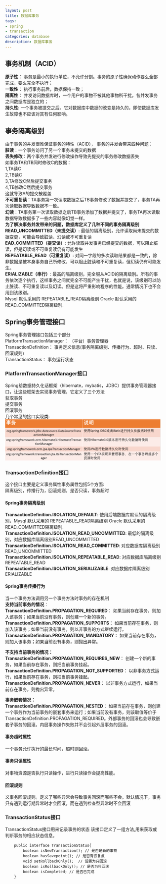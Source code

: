 ```yaml
---
layout: post
title: 数据库事务
tags:
- spring
- transaction
categories: database
description: 数据库事务
---
```

## 事务机制（ACID）
**原子性**： 事务是最小的执行单位，不允许分割。事务的原子性确保动作要么全部完成，要么完全不执行；  
**一致性**： 执行事务前后，数据保持一致；  
**隔离性**： 并发访问数据库时，一个用户的事物不被其他事物所干扰，各并发事务之间数据库是独立的；  
**持久性**: 一个事务被提交之后。它对数据库中数据的改变是持久的，即使数据库发生故障也不应该对其有任何影响。  

<!-- more -->

## 事务隔离级别  
由于事务的并发很难保证事务的特性（ACID）， 事务的并发会带来四种问题：  
**脏读**：一个事务访问了另一个事务未提交的数据  
**丢失修改**：两个事务并发进行修改操作导致先提交的事务修改数据丢失  
如事务TA和TB同时修改C的数据：  
1,TA读C  
2,TB读C  
3,TA修改C然后提交事务  
4,TB修改C然后提交事务  
这就导致A的提交被覆盖  
**不可重复读**：TA事务第一次读取数据之后TB事务修改了数据并提交了，事务TA再次读取数据导致数据不一致。  
**幻读**：TA事务第一次读取数据之后TB事务添加了数据并提交了，事务TA再次读取数据导致数据多了一些内容就像幻觉一样。  
**为了解决事务并发带来的问题，数据库定义了几种不同的事务隔离级别**    
**READ_UNCOMMITTED（未提交读）**: 最低的隔离级别，允许读取尚未提交的数据变更，可能会导致脏读、幻读或不可重复读  
**EAD_COMMITTED（提交读）**: 允许读取并发事务已经提交的数据，可以阻止脏读，但是幻读或不可重复读仍有可能发生  
**REPEATABLE_READ（可重复读）**: 对同一字段的多次读取结果都是一致的，除非数据是被本身事务自己所修改，可以阻止脏读和不可重复读，但幻读仍有可能发生。  
**ERIALIZABLE（串行）**: 最高的隔离级别，完全服从ACID的隔离级别。所有的事务依次逐个执行，这样事务之间就完全不可能产生干扰，也就是说，该级别可以防止脏读、不可重复读以及幻读。但是这将严重影响程序的性能。通常情况下也不会用到该级别。  
Mysql 默认采用的 REPEATABLE_READ隔离级别 Oracle 默认采用的 READ_COMMITTED隔离级别.  
## Spring事务管理接口  
Spring事务管理接口包括三个部分  
PlatformTransactionManager： （平台）事务管理器  
TransactionDefinition： 事务定义信息(事务隔离级别、传播行为、超时、只读、回滚规则)   
TransactionStatus： 事务运行状态  
### PlatformTransactionManager接口  
Spring给数据持久化话框架（hibernate，mybatis，JDBC）提供事务管理器接口，让这些框架去实现事务管理，它定义了三个方法  
获取事务  
提交事务  
回滚事务  
几个常见的接口实现类:  
![事务实现类](\assets\img\dbTransaction_1.png)  
### TransactionDefinition接口  
这个接口主要是定义事务属性事务属性包括5个方面:  
隔离级别，传播行为，回滚规则，是否只读，事务超时  
#### Spring事务隔离级别  
**TransactionDefinition.ISOLATION_DEFAULT**: 使用后端数据库默认的隔离级别，Mysql 默认采用的 REPEATABLE_READ隔离级别 Oracle 默认采用的 READ_COMMITTED隔离级别.  
**TransactionDefinition.ISOLATION_READ_UNCOMMITTED**: 最低的隔离级别，对应数据库隔离级别READ_UNCOMMITTED  
**TransactionDefinition.ISOLATION_READ_COMMITTED**: 对应数据库隔离级别READ_UNCOMMITTED  
**TransactionDefinition.ISOLATION_REPEATABLE_READ**: 对应数据库隔离级别REPEATABLE_READ  
**TransactionDefinition.ISOLATION_SERIALIZABLE**: 对应数据库隔离级别ERIALIZABLE  
#### Spring事务传播行为  
当一个事务方法调用另一个事务方法时事务的存在机制  
**支持当前事务的情况**：  
**TransactionDefinition.PROPAGATION_REQUIRED**： 如果当前存在事务，则加入该事务；如果当前没有事务，则创建一个新的事务。  
**TransactionDefinition.PROPAGATION_SUPPORTS**： 如果当前存在事务，则加入该事务；如果当前没有事务，则以非事务的方式继续运行。  
**TransactionDefinition.PROPAGATION_MANDATORY**： 如果当前存在事务，则加入该事务；如果当前没有事务，则抛出异常。  
    
**不支持当前事务的情况：**  
**TransactionDefinition.PROPAGATION_REQUIRES_NEW**： 创建一个新的事务，如果当前存在事务，则把当前事务挂起。  
**TransactionDefinition.PROPAGATION_NOT_SUPPORTED**： 以非事务方式运行，如果当前存在事务，则把当前事务挂起。  
**TransactionDefinition.PROPAGATION_NEVER**： 以非事务方式运行，如果当前存在事务，则抛出异常。  
    
**事务嵌套情况：**  
**TransactionDefinition.PROPAGATION_NESTED**： 如果当前存在事务，则创建一个事务作为当前事务的嵌套事务来运行；如果当前没有事务，则该取值等价于TransactionDefinition.PROPAGATION_REQUIRED。外部事务的回滚也会导致嵌套子事务的回滚。内层事务操作失败并不会引起外层事务的回滚。  
#### 事务超时属性  
一个事务允许执行的最长时间，超时则回滚。  
#### 事务只读属性  
对事物资源是否执行只读操作，进行只读操作会提高性能。  
#### 回滚规则  
义事务回滚规则。定义了哪些异常会导致事务回滚而哪些不会。默认情况下，事务只有遇到运行期异常时才会回滚，而在遇到检查型异常时不会回滚  
### TransactionStatus接口  
TransactionStatus接口用来记录事务的状态 该接口定义了一组方法,用来获取或判断事务的相应状态信息。  
```
	public interface TransactionStatus{
		boolean isNewTransaction(); // 是否是新的事物
		boolean hasSavepoint(); // 是否有恢复点
		void setRollbackOnly();  // 设置为只回滚
		boolean isRollbackOnly(); // 是否为只回滚
		boolean isCompleted; // 是否已完成
	} 
```





